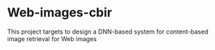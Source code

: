 # Web-images-cbir
This project targets to design a DNN-based system for content-based image retrieval for Web images
